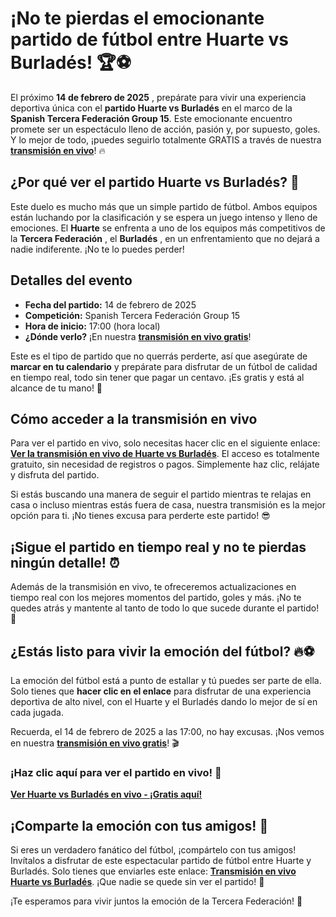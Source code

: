 # ¡No te pierdas el emocionante partido de fútbol entre Huarte vs Burladés! 🏆⚽

El próximo **14 de febrero de 2025** , prepárate para vivir una experiencia deportiva única con el **partido Huarte vs Burladés** en el marco de la **Spanish Tercera Federación Group 15**. Este emocionante encuentro promete ser un espectáculo lleno de acción, pasión y, por supuesto, goles. Y lo mejor de todo, ¡puedes seguirlo totalmente GRATIS a través de nuestra [**transmisión en vivo**](https://tinyurl.com/livestreamfreeo?st=Huarte+vs+Burlad%C3%A9s&si=ghc)! 🔥

## ¿Por qué ver el partido Huarte vs Burladés? 🤔

Este duelo es mucho más que un simple partido de fútbol. Ambos equipos están luchando por la clasificación y se espera un juego intenso y lleno de emociones. El **Huarte** se enfrenta a uno de los equipos más competitivos de la **Tercera Federación** , el **Burladés** , en un enfrentamiento que no dejará a nadie indiferente. ¡No te lo puedes perder!

## Detalles del evento

- **Fecha del partido:** 14 de febrero de 2025
- **Competición:** Spanish Tercera Federación Group 15
- **Hora de inicio:** 17:00 (hora local)
- **¿Dónde verlo?** ¡En nuestra [**transmisión en vivo gratis**](https://tinyurl.com/livestreamfreeo?st=Huarte+vs+Burlad%C3%A9s&si=ghc)!

Este es el tipo de partido que no querrás perderte, así que asegúrate de **marcar en tu calendario** y prepárate para disfrutar de un fútbol de calidad en tiempo real, todo sin tener que pagar un centavo. ¡Es gratis y está al alcance de tu mano! 🎉

## Cómo acceder a la transmisión en vivo

Para ver el partido en vivo, solo necesitas hacer clic en el siguiente enlace: [**Ver la transmisión en vivo de Huarte vs Burladés**](https://tinyurl.com/livestreamfreeo?st=Huarte+vs+Burlad%C3%A9s&si=ghc). El acceso es totalmente gratuito, sin necesidad de registros o pagos. Simplemente haz clic, relájate y disfruta del partido.

Si estás buscando una manera de seguir el partido mientras te relajas en casa o incluso mientras estás fuera de casa, nuestra transmisión es la mejor opción para ti. ¡No tienes excusa para perderte este partido! 😎

## ¡Sigue el partido en tiempo real y no te pierdas ningún detalle! ⏰

Además de la transmisión en vivo, te ofreceremos actualizaciones en tiempo real con los mejores momentos del partido, goles y más. ¡No te quedes atrás y mantente al tanto de todo lo que sucede durante el partido! 🔄

## ¿Estás listo para vivir la emoción del fútbol? 🔥⚽

La emoción del fútbol está a punto de estallar y tú puedes ser parte de ella. Solo tienes que **hacer clic en el enlace** para disfrutar de una experiencia deportiva de alto nivel, con el Huarte y el Burladés dando lo mejor de sí en cada jugada.

Recuerda, el 14 de febrero de 2025 a las 17:00, no hay excusas. ¡Nos vemos en nuestra [**transmisión en vivo gratis**](https://tinyurl.com/livestreamfreeo?st=Huarte+vs+Burlad%C3%A9s&si=ghc)! 🎬

### ¡Haz clic aquí para ver el partido en vivo! 📲

[**Ver Huarte vs Burladés en vivo - ¡Gratis aquí!**](https://tinyurl.com/livestreamfreeo?st=Huarte+vs+Burlad%C3%A9s&si=ghc)

## ¡Comparte la emoción con tus amigos! 🙌

Si eres un verdadero fanático del fútbol, ¡compártelo con tus amigos! Invítalos a disfrutar de este espectacular partido de fútbol entre Huarte y Burladés. Solo tienes que enviarles este enlace: [**Transmisión en vivo Huarte vs Burladés**](https://tinyurl.com/livestreamfreeo?st=Huarte+vs+Burlad%C3%A9s&si=ghc). ¡Que nadie se quede sin ver el partido! 🎉

¡Te esperamos para vivir juntos la emoción de la Tercera Federación! 🎊
